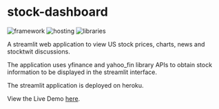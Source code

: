 # stock-dashboard

![framework](https://img.shields.io/badge/framework-streamlit-red)
![hosting](https://img.shields.io/badge/hosting-heroku-blue)
![libraries](https://img.shields.io/badge/libraries-yfinance,yahoo_fin-blue)

A streamlit web application to view US stock prices, charts, news and stocktwit discussions.

The application uses yfinance and yahoo_fin library APIs to obtain stock information to be displayed in the streamlit interface.

The streamlit application is deployed on heroku.

View the Live Demo [here](https://stock-dashboards.herokuapp.com/).
